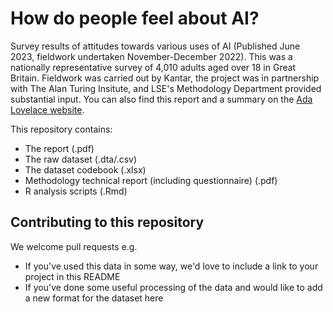# How do people feel about AI? 
Survey results of attitudes towards various uses of AI (Published June 2023, fieldwork undertaken November-December 2022). This was a nationally representative survey of 4,010 adults aged over 18 in Great Britain. Fieldwork was carried out by Kantar, the project was in partnership with The Alan Turing Insitute, and LSE's Methodology Department provided substantial input. You can also find this report and a summary on the [Ada Lovelace website](https://www.adalovelaceinstitute.org/xxx).

This repository contains:
- The report (.pdf)
- The raw dataset (.dta/.csv)
- The dataset codebook (.xlsx) 
- Methodology technical report (including questionnaire) (.pdf)
- R analysis scripts (.Rmd)

## Contributing to this repository

We welcome pull requests e.g.
- If you've used this data in some way, we'd love to include a link to your project in this README
- If you've done some useful processing of the data and would like to add a new format for the dataset here
